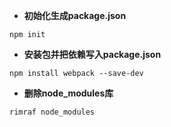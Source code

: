 - **初始化生成package.json**

 `npm init`

- **安装包并把依赖写入package.json**

 `npm install webpack --save-dev`
 
- **删除node_modules库**

 `rimraf node_modules`